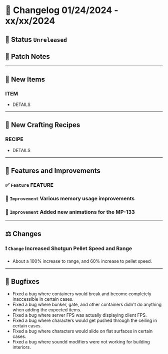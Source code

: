 # :bookmark_tabs:  Changelog 01/24/2024 - xx/xx/2024

## :red_circle: Status `Unreleased`
<!-- ## :green_circle: Status `Released` -->

## :speech_balloon: Patch Notes

________

## :gun: New Items

### ITEM
- DETAILS

________

## :thread: New Crafting Recipes

### RECIPE
- DETAILS

________

## :loudspeaker: Features and Improvements


### :white_check_mark: `Feature` FEATURE

### :arrow_up_small: `Improvement` Various memory usage improvements

### :arrow_up_small: `Improvement` Added new animations for the MP-133

________

## :balance_scale: Changes

### :exclamation: `Change` Increased Shotgun Pellet Speed and Range
- About a 100% increase to range, and 60% increase to pellet speed.

________

## :bug: Bugfixes
- Fixed a bug where containers would break and become completely inaccessible in certain cases.
- Fixed a bug where bunker, gate, and other containers didn't do anything when adding the expected items.
- Fixed a bug where server FPS was actually displaying client FPS.
- Fixed a bug where characters would get pushed through the ceiling in certain cases.
- Fixed a bug where characters would slide on flat surfaces in certain cases.
- Fixed a bug where soundd modifiers were not working for building interiors.
